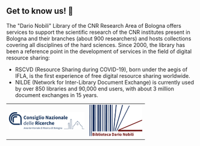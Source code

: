 ## Get to know us! 👋
The "Dario Nobili" Library of the CNR Research Area of Bologna offers services to support the scientific research of the CNR institutes present in Bologna and their branches (about 900 researchers) and hosts collections covering all disciplines of the hard sciences. Since 2000, the library has been a reference point in the development of services in the field of digital resource sharing:

- RSCVD (Resource Sharing during COVID-19), born under the aegis of IFLA, is the first experience of free digital resource sharing worldwide.
- NILDE (Network for Inter-Library Document Exchange) is currently used by over 850 libraries and 90,000 end users, with about 3 million document exchanges in 15 years.

<div align="center">
  <table>
    <tr>
      <td align="center">
        <a href="https://area-new.bo.cnr.it/" target="_blank">
          <img src="https://github.com/CNR-Area-Bologna-Dario-Nobili-Library/.github/blob/main/logo_CNRBO_affiancato.png" alt="Area Territoriale di Ricerca di Bologna" width="200"/>
        </a>
      </td>
      <td align="center">
        <a href="http://biblioteca.bo.cnr.it/index.php/en/" target="_blank">
          <img src="https://github.com/CNR-Area-Bologna-Dario-Nobili-Library/.github/blob/main/Biblio-dario-nobili.png" alt="Biblioteca Dario Nobili" width="140"/>
        </a>
      </td>
    </tr>
  </table>
</div>

<!--

**Here are some ideas to get you started:**

🙋‍♀️ A short introduction - what is your organization all about?
🌈 Contribution guidelines - how can the community get involved?
👩‍💻 Useful resources - where can the community find your docs? Is there anything else the community should know?
🍿 Fun facts - what does your team eat for breakfast?
🧙 Remember, you can do mighty things with the power of [Markdown](https://docs.github.com/github/writing-on-github/getting-started-with-writing-and-formatting-on-github/basic-writing-and-formatting-syntax)
-->
